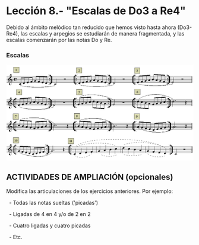 
# Lección 8.- "Escalas de Do3 a Re4"

Debido al ámbito melódico tan reducido que hemos visto hasta ahora (Do3-Re4), las escalas y arpegios se estudiarán de manera fragmentada, y las escalas comenzarán por las notas Do y Re.

### Escalas

<img src="img/Escalas_Do3-Re4.gif" alt="Escalas fragmentadas Do3-Re4" title="Escalas fragmentadas Do3-Re4" />



## ACTIVIDADES DE AMPLIACIÓN (opcionales)


Modifica las articulaciones de los ejercicios anteriores. Por ejemplo:

  - Todas las notas sueltas ('picadas')

  - Ligadas de 4 en 4 y/o de 2 en 2

  - Cuatro ligadas y cuatro picadas

  - Etc.
